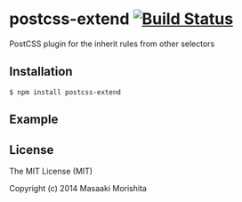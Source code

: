 # postcss-extend [![Build Status](https://travis-ci.org/morishitter/postcss-extend.svg)](https://travis-ci.org/morishitter/postcss-extend)

PostCSS plugin for the inherit rules from other selectors

## Installation

```shell
$ npm install postcss-extend
```

## Example

## License

The MIT License (MIT)

Copyright (c) 2014 Masaaki Morishita
